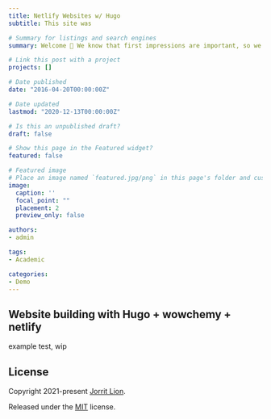 ```yaml
---
title: Netlify Websites w/ Hugo
subtitle: This site was 

# Summary for listings and search engines
summary: Welcome 👋 We know that first impressions are important, so we've populated your new site with some initial content to help you get familiar with everything in no time.

# Link this post with a project
projects: []

# Date published
date: "2016-04-20T00:00:00Z"

# Date updated
lastmod: "2020-12-13T00:00:00Z"

# Is this an unpublished draft?
draft: false

# Show this page in the Featured widget?
featured: false

# Featured image
# Place an image named `featured.jpg/png` in this page's folder and customize its options here.
image:
  caption: ''
  focal_point: ""
  placement: 2
  preview_only: false

authors:
- admin

tags:
- Academic

categories:
- Demo
---
```


## Website building with Hugo + wowchemy + netlify

example test, wip

## License

Copyright 2021-present [Jorrit Lion](https://jorrit.xyz).

Released under the [MIT](https://github.com/wowchemy/wowchemy-hugo-modules/blob/master/LICENSE.md) license.
